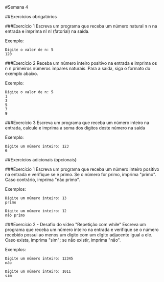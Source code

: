 #Semana 4

##Exercícios obrigatórios

###Exercício 1
Escreva um programa que receba um número natural  n n na entrada e imprima  n! n! (fatorial) na saída.

Exemplo:
```
Digite o valor de n: 5
120
```

###Exercício 2
Receba um número inteiro positivo na entrada e imprima os  n n primeiros números ímpares naturais. Para a saída, siga o formato do exemplo abaixo.

Exemplo:
```
Digite o valor de n: 5
1
3
5
7
9
```

###Exercício 3
Escreva um programa que receba um número inteiro na entrada, calcule e imprima a soma dos dígitos deste número na saída

Exemplo:

```
Digite um número inteiro: 123
6
```

##Exercícios adicionais (opcionais)

###Exercício 1
Escreva um programa que receba um número inteiro positivo na entrada e verifique se é primo. Se o número for primo, imprima "primo". Caso contrário, imprima "não primo".

Exemplos:
```
Digite um número inteiro: 13
primo
```
```
Digite um número inteiro: 12
não primo
```

###Exercício 2 - Desafio do vídeo "Repetição com while"
Escreva um programa que receba um número inteiro na entrada e verifique se o número recebido possui ao menos um dígito com um dígito adjacente igual a ele. Caso exista, imprima "sim"; se não existir, imprima "não".

Exemplos:
```
Digite um número inteiro: 12345
não
```
```
Digite um número inteiro: 1011
sim
```
